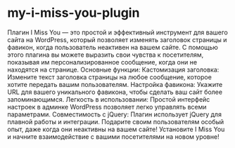 # my-i-miss-you-plugin
Плагин I Miss You — это простой и эффективный инструмент для вашего сайта на WordPress, который позволяет изменять заголовок страницы и фавикон, когда пользователь неактивен на вашем сайте. С помощью этого плагина вы можете выразить свои чувства к посетителям, показывая им персонализированное сообщение, когда они не находятся на странице.
Основные функции:
Кастомизация заголовка: Измените текст заголовка страницы на любое сообщение, которое хотите передать вашим пользователям.
Настройка фавикона: Укажите URL для вашего уникального фавикона, чтобы сделать ваш сайт более запоминающимся.
Легкость в использовании: Простой интерфейс настроек в админке WordPress позволяет легко управлять всеми параметрами.
Совместимость с jQuery: Плагин использует jQuery для плавной работы и интеграции.
Подарите своим пользователям особый опыт, даже когда они неактивны на вашем сайте! Установите I Miss You и начните взаимодействие с вашими посетителями на новом уровне!
